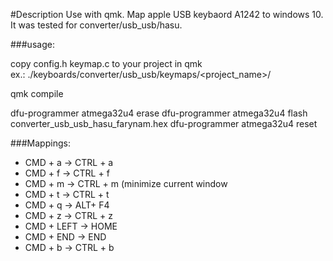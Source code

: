 #Description
Use with qmk. Map apple USB keybaord A1242 to windows 10. It was tested for converter/usb_usb/hasu.

###usage:

copy config.h
     keymap.c
to your project in qmk     
ex.:
./keyboards/converter/usb_usb/keymaps/<project_name>/

qmk compile

dfu-programmer atmega32u4 erase
dfu-programmer atmega32u4 flash converter_usb_usb_hasu_farynam.hex
dfu-programmer atmega32u4 reset


###Mappings:
- CMD + a -> CTRL + a
- CMD + f -> CTRL + f
- CMD + m -> CTRL + m (minimize current window
- CMD + t -> CTRL + t 
- CMD + q -> ALT+ F4 
- CMD + z -> CTRL + z
- CMD + LEFT -> HOME
- CMD + END -> END
- CMD + b -> CTRL + b